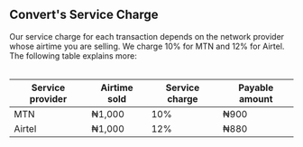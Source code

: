 ## Convert's Service Charge
Our service charge for each transaction depends on the network provider whose airtime you are selling. We charge 10% for MTN and 12% for Airtel. The following table explains more: <br></br>

| Service provider | Airtime sold | Service charge | Payable amount |
|------------------|--------------|----------------|----------------|
| MTN              | ₦1,000       | 10%            | ₦900           |
| Airtel           | ₦1,000       | 12%            | ₦880           |


<br></br>
